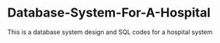 # Database-System-For-A-Hospital
This is a database system design and SQL codes for a hospital system
